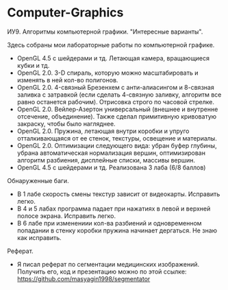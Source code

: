 # Computer-Graphics
ИУ9. Алгоритмы компьютерной графики. "Интересные варианты".

Здесь собраны мои лабораторные работы по компьютерной графике.
- OpenGL 4.5 с шейдерами и тд. Летающая камера, вращающиеся кубки и тд.
- OpenGL 2.0. 3-D спираль, которую можно масштабировать и изменять в ней кол-во полигонов.
- OpenGL 2.0. 4-связный Брезенхем с анти-алиасингом и 8-связная заливка с затравкой (если сделать 4-связную заливку, алгоритм все равно останется рабочим). Отрисовка строго по часовой стрелке.
- OpenGL 2.0. Вейлер-Азертон универсальный (внешнее и внутренне отсечение, объединение). Также сделал примитивную кривоватую закраску, чтобы было нагляднее.
- OpenGL 2.0. Пружина, летающая внутри коробки и упруго отталкивающаяся от ее стенок, текстуры, освещение и материалы.
- OpenGL 2.0. Оптимизации следующего вида: убран буфер глубины, убрана автоматическая нормализация вершин, оптимизирован алгоритм разбиения, дисплейные списки, массивы вершин.
- OpenGL 4.5 с шейдерами и тд. Реализована 3 лаба (6/8 баллов)

Обнаруженные баги.
- В 1 лабе скорость смены текстур зависит от видеокарты. Исправить легко.
- В 4 и 5 лабах программа падает при нажатиях в левой и верхней полосе экрана. Исправить легко.
- В 6 лабе при изменениии кол-ва разбиений и одновременном попадании в стенку коробки пружина начинает дергаться. Не знаю как исправить.

Реферат.
- Я писал реферат по сегментации медицинских изображений. Получить его, код и презентацию можно по этой ссылке: https://github.com/masyagin1998/segmentator
